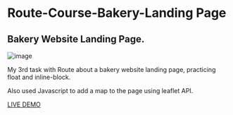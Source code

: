 # Route-Course-Bakery-Landing Page
## Bakery Website Landing Page.

![image](https://github.com/Alil0l/Route-Course-Bakery-Website-Landing-Page/assets/137832626/076f3bd5-b8b3-4cc8-af55-9c933f816732)
 
 My 3rd task with Route about a bakery website landing page, practicing float and inline-block.
 
 Also used Javascript to add a map to the page using leaflet API.  

<a href="https://alil0l.github.io/Route-Course-Bakery-Website-Landing-Page/" style="text-align: center;" target="_blank">LIVE DEMO</a>
